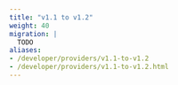 ```yaml
---
title: "v1.1 to v1.2"
weight: 40
migration: |
  TODO
aliases:
- /developer/providers/v1.1-to-v1.2
- /developer/providers/v1.1-to-v1.2.html
---
```

